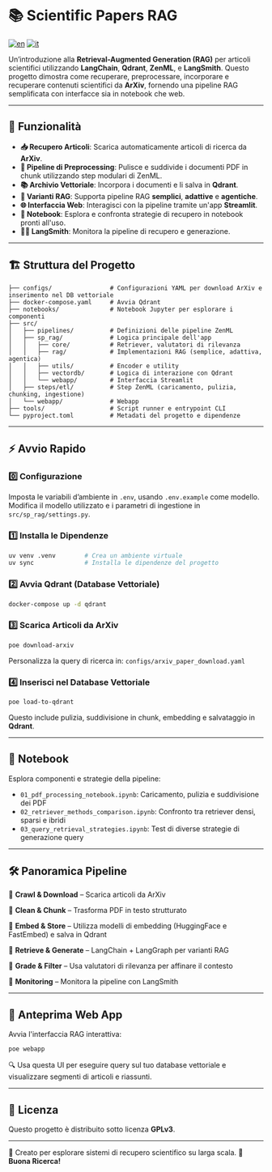 # 📚 Scientific Papers RAG

[![en](https://img.shields.io/badge/lang-en-red.svg)](./README.md)
[![it](https://img.shields.io/badge/lang-it-blue.svg)](./README.it.md)

Un’introduzione alla **Retrieval-Augmented Generation (RAG)** per articoli scientifici utilizzando **LangChain**, **Qdrant**, **ZenML**, e **LangSmith**. Questo progetto dimostra come recuperare, preprocessare, incorporare e recuperare contenuti scientifici da **ArXiv**, fornendo una pipeline RAG semplificata con interfacce sia in notebook che web.

---

## 🚀 Funzionalità

-   **📥 Recupero Articoli**: Scarica automaticamente articoli di ricerca da **ArXiv**.
-   **🧹 Pipeline di Preprocessing**: Pulisce e suddivide i documenti PDF in chunk utilizzando step modulari di ZenML.
-   **📚 Archivio Vettoriale**: Incorpora i documenti e li salva in **Qdrant**.
-   **🧠 Varianti RAG**: Supporta pipeline RAG **semplici**, **adattive** e **agentiche**.
-   **🌐 Interfaccia Web**: Interagisci con la pipeline tramite un'app **Streamlit**.
-   **🧪 Notebook**: Esplora e confronta strategie di recupero in notebook pronti all'uso.
-   **🧑‍🔬 LangSmith**: Monitora la pipeline di recupero e generazione.

---

## 🏗️ Struttura del Progetto

```
├── configs/                # Configurazioni YAML per download ArXiv e inserimento nel DB vettoriale
├── docker-compose.yaml     # Avvia Qdrant
├── notebooks/              # Notebook Jupyter per esplorare i componenti
├── src/
│   ├── pipelines/          # Definizioni delle pipeline ZenML
│   ├── sp_rag/             # Logica principale dell'app
│   │   ├── core/           # Retriever, valutatori di rilevanza
│   │   ├── rag/            # Implementazioni RAG (semplice, adattiva, agentica)
│   │   ├── utils/          # Encoder e utility
│   │   ├── vectordb/       # Logica di interazione con Qdrant
│   │   └── webapp/         # Interfaccia Streamlit
│   ├── steps/etl/          # Step ZenML (caricamento, pulizia, chunking, ingestione)
│   └── webapp/             # Webapp
├── tools/                  # Script runner e entrypoint CLI
└── pyproject.toml          # Metadati del progetto e dipendenze
```

---

## ⚡ Avvio Rapido

### 0️⃣ Configurazione

Imposta le variabili d’ambiente in `.env`, usando `.env.example` come modello.
Modifica il modello utilizzato e i parametri di ingestione in `src/sp_rag/settings.py`.

### 1️⃣ Installa le Dipendenze

```bash
uv venv .venv        # Crea un ambiente virtuale
uv sync              # Installa le dipendenze del progetto
```

### 2️⃣ Avvia Qdrant (Database Vettoriale)

```bash
docker-compose up -d qdrant
```

### 3️⃣ Scarica Articoli da ArXiv

```bash
poe download-arxiv
```

Personalizza la query di ricerca in: `configs/arxiv_paper_download.yaml`

### 4️⃣ Inserisci nel Database Vettoriale

```bash
poe load-to-qdrant
```

Questo include pulizia, suddivisione in chunk, embedding e salvataggio in **Qdrant**.

---

## 🧪 Notebook

Esplora componenti e strategie della pipeline:

-   `01_pdf_processing_notebook.ipynb`: Caricamento, pulizia e suddivisione dei PDF
-   `02_retriever_methods_comparison.ipynb`: Confronto tra retriever densi, sparsi e ibridi
-   `03_query_retrieval_strategies.ipynb`: Test di diverse strategie di generazione query

---

## 🛠️ Panoramica Pipeline

🔹 **Crawl & Download** – Scarica articoli da ArXiv

🔹 **Clean & Chunk** – Trasforma PDF in testo strutturato

🔹 **Embed & Store** – Utilizza modelli di embedding (HuggingFace e FastEmbed) e salva in Qdrant

🔹 **Retrieve & Generate** – LangChain + LangGraph per varianti RAG

🔹 **Grade & Filter** – Usa valutatori di rilevanza per affinare il contesto

🔹 **Monitoring** – Monitora la pipeline con LangSmith

---

## 🎨 Anteprima Web App

Avvia l'interfaccia RAG interattiva:

```bash
poe webapp
```

🔍 Usa questa UI per eseguire query sul tuo database vettoriale e visualizzare segmenti di articoli e riassunti.

---

## 📜 Licenza

Questo progetto è distribuito sotto licenza **GPLv3**.

---

🧠 Creato per esplorare sistemi di recupero scientifico su larga scala.
🚀 **Buona Ricerca!**
